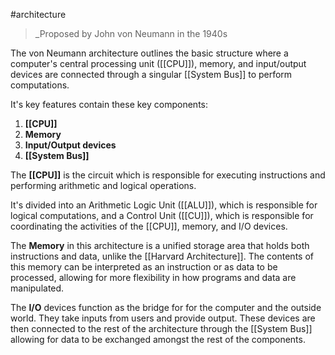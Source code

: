#architecture

> _Proposed by John von Neumann in the 1940s

The von Neumann architecture outlines the basic structure where a computer's central processing unit ([[CPU]]), memory, and input/output devices are connected through a singular [[System Bus]] to perform computations.

It's key features contain these key components:
1. **[[CPU]]**
2. **Memory**
3. **Input/Output devices**
4. **[[System Bus]]**

The **[[CPU]]** is the circuit which is responsible for executing instructions and performing arithmetic and logical operations. 

It's divided into an Arithmetic Logic Unit ([[ALU]]), which is responsible for logical computations, and a Control Unit ([[CU]]), which is responsible for coordinating the activities of the [[CPU]], memory, and I/O devices.

The **Memory** in this architecture is a unified storage area that holds both instructions and data, unlike the [[Harvard Architecture]]. The contents of this memory can be interpreted as an instruction or as data to be processed, allowing for more flexibility in how programs and data are manipulated.

The **I/O** devices function as the bridge for for the computer and the outside world. They take inputs from users and provide output. These devices are then connected to the rest of the architecture through the [[System Bus]] allowing for data to be exchanged amongst the rest of the components.
